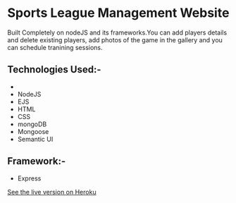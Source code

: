 # Sports League Management Website

Built Completely on nodeJS and its frameworks.You can add players details and delete existing players, add photos of the game in the gallery and you can schedule tranining sessions.

## Technologies Used:-
*
* NodeJS
* EJS
* HTML
* CSS
* mongoDB
* Mongoose
* Semantic UI

## Framework:-
* Express

[See the live version on Heroku](http://sports90588.herokuapp.com "Sports League Management Web App")

